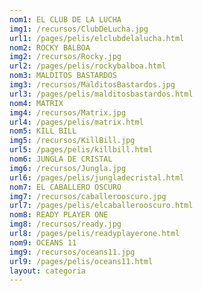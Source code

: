 ```yaml
---
nom1: EL CLUB DE LA LUCHA
img1: /recursos/ClubDeLucha.jpg
url1: /pages/pelis/elclubdelalucha.html
nom2: ROCKY BALBOA
img2: /recursos/Rocky.jpg
url2: /pages/pelis/rockybalboa.html
nom3: MALDITOS BASTARDOS
img3: /recursos/MalditosBastardos.jpg
url3: /pages/pelis/malditosbastardos.html
nom4: MATRIX
img4: /recursos/Matrix.jpg
url4: /pages/pelis/matrix.html
nom5: KILL BILL
img5: /recursos/KillBill.jpg
url5: /pages/pelis/killbill.html
nom6: JUNGLA DE CRISTAL
img6: /recursos/Jungla.jpg
url6: /pages/pelis/jungladecristal.html
nom7: EL CABALLERO OSCURO
img7: /recursos/caballerooscuro.jpg
url7: /pages/pelis/elcaballerooscuro.html
nom8: READY PLAYER ONE
img8: /recursos/ready.jpg
url8: /pages/pelis/readyplayerone.html
nom9: OCEANS 11
img9: /recursos/oceans11.jpg
url9: /pages/pelis/oceans11.html
layout: categoria
---
```

